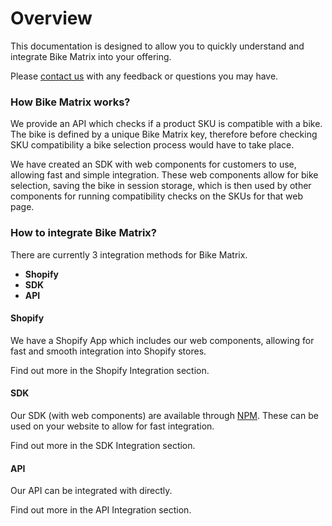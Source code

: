 # Overview

This documentation is designed to allow you to quickly understand and integrate Bike Matrix into your offering.

Please [contact us](https://www.bikematrix.io/contact) with any feedback or questions you may have.

### How Bike Matrix works?

We provide an API which checks if a product SKU is compatible with a bike. The bike is defined by a unique Bike Matrix key, therefore before checking SKU compatibility a bike selection process would have to take place.

We have created an SDK with web components for customers to use, allowing fast and simple integration. These web components allow for bike selection, saving the bike in session storage, which is then used by other components for running compatibility checks on the SKUs for that web page.

### How to integrate Bike Matrix?

There are currently 3 integration methods for Bike Matrix.

- **Shopify**
- **SDK**
- **API**

#### Shopify

We have a Shopify App which includes our web components, allowing for fast and smooth integration into Shopify stores.

Find out more in the Shopify Integration section.

#### SDK

Our SDK (with web components) are available through [NPM](https://www.npmjs.com/package/@bikematrix/web-components/v/1.0.18). These can be used on your website to allow for fast integration.

Find out more in the SDK Integration section.

#### API

Our API can be integrated with directly.

Find out more in the API Integration section.
